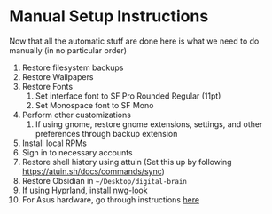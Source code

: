 # Manual Setup Instructions

Now that all the automatic stuff are done here is what we need to do manually (in no particular order)

1. Restore filesystem backups
2. Restore Wallpapers
3. Restore Fonts
   1. Set interface font to SF Pro Rounded Regular (11pt)
   2. Set Monospace font to SF Mono
4. Perform other customizations
   1. If using gnome, restore gnome extensions, settings, and other preferences through backup extension
5. Install local RPMs
6. Sign in to necessary accounts
7. Restore shell history using attuin (Set this up by following <https://atuin.sh/docs/commands/sync>)
8. Restore Obsidian in `~/Desktop/digital-brain`
9. If using Hyprland, install [nwg-look](https://github.com/nwg-piotr/nwg-look)
10. For Asus hardware, go through instructions [here](https://asus-linux.org/wiki/fedora-guide/)
